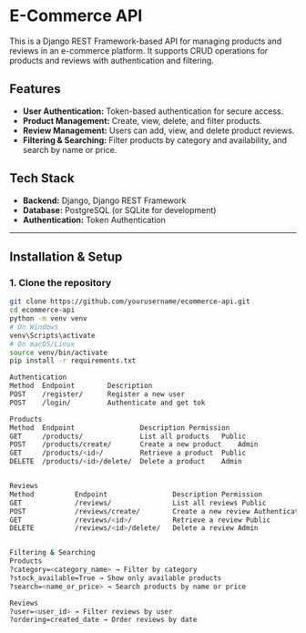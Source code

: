 # E-Commerce API

This is a Django REST Framework-based API for managing products and reviews in an e-commerce platform. It supports CRUD operations for products and reviews with authentication and filtering.

## Features
- **User Authentication:** Token-based authentication for secure access.
- **Product Management:** Create, view, delete, and filter products.
- **Review Management:** Users can add, view, and delete product reviews.
- **Filtering & Searching:** Filter products by category and availability, and search by name or price.

## Tech Stack
- **Backend:** Django, Django REST Framework
- **Database:** PostgreSQL (or SQLite for development)
- **Authentication:** Token Authentication

---

## Installation & Setup

### 1. Clone the repository
```sh
git clone https://github.com/yourusername/ecommerce-api.git
cd ecommerce-api
python -m venv venv
# On Windows
venv\Scripts\activate
# On macOS/Linux
source venv/bin/activate
pip install -r requirements.txt

Authentication
Method	Endpoint	    Description
POST	/register/	    Register a new user
POST	/login/  	    Authenticate and get tok

Products
Method	Endpoint	            Description	Permission
GET	    /products/	            List all products	Public
POST    /products/create/	    Create a new product	Admin
GET	    /products/<id>/	        Retrieve a product	Public
DELETE	/products/<id>/delete/	Delete a product	Admin


Reviews
Method	        Endpoint	            Description	Permission
GET	            /reviews/	            List all reviews Public
POST	        /reviews/create/	    Create a new review	Authenticated
GET	            /reviews/<id>/	        Retrieve a review Public
DELETE	        /reviews/<id>/delete/	Delete a review	Admin


Filtering & Searching
Products
?category=<category_name> → Filter by category
?stock_available=True → Show only available products
?search=<name_or_price> → Search products by name or price

Reviews
?user=<user_id> → Filter reviews by user
?ordering=created_date → Order reviews by date